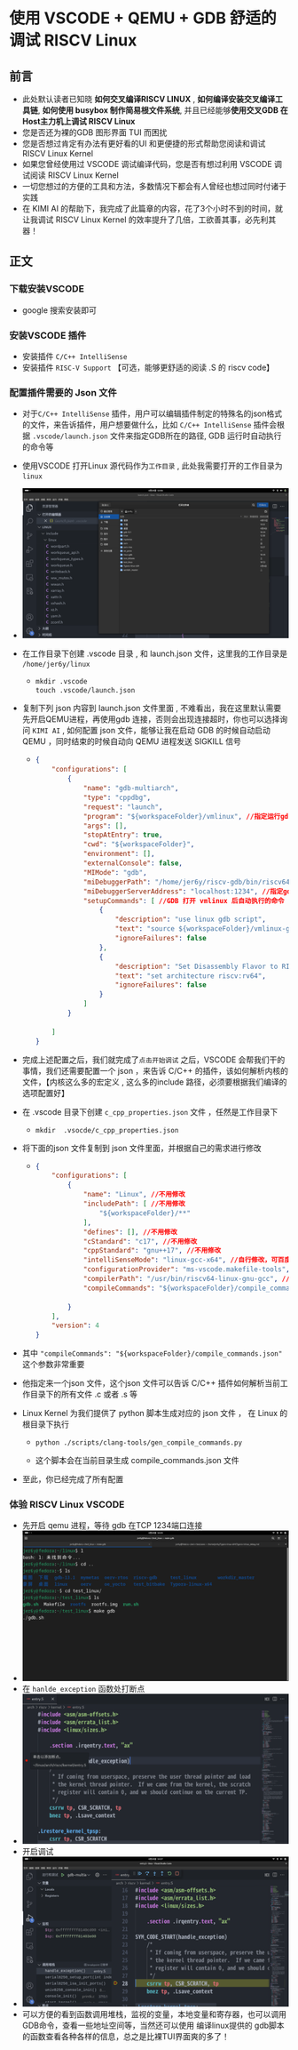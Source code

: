 # 使用 VSCODE + QEMU + GDB 舒适的调试 RISCV Linux

## 前言

- 此处默认读者已知晓 **如何交叉编译RISCV LINUX** , **如何编译安装交叉编译工具链**,  **如何使用 busybox 制作简易根文件系统**, 并且已经能够**使用交叉GDB 在Host主力机上调试 RISCV Linux** 
- 您是否还为裸的GDB 图形界面 TUI 而困扰 
- 您是否想过肯定有办法有更好看的UI 和更便捷的形式帮助您阅读和调试 RISCV Linux Kernel
- 如果您曾经使用过 VSCODE 调试编译代码，您是否有想过利用 VSCODE 调试阅读 RISCV Linux Kernel
-  一切您想过的方便的工具和方法，多数情况下都会有人曾经也想过同时付诸于实践
- 在 KIMI AI 的帮助下，我完成了此篇章的内容，花了3个小时不到的时间，就让我调试 RISCV Linux Kernel 的效率提升了几倍，工欲善其事，必先利其器！

## 正文

### 下载安装VSCODE

- google 搜索安装即可

### 安装VSCODE 插件

- 安装插件 `C/C++ IntelliSense` 
- 安装插件 `RISC-V Support`  【可选，能够更舒适的阅读 .S 的 riscv code】

### 配置插件需要的 Json 文件

- 对于`C/C++ IntelliSense`  插件，用户可以编辑插件制定的特殊名的json格式的文件，来告诉插件，用户想要做什么，比如 `C/C++ IntelliSense`  插件会根据 `.vscode/launch.json` 文件来指定GDB所在的路径, GDB 运行时自动执行的命令等

- 使用VSCODE 打开Linux 源代码作为`工作目录` , 此处我需要打开的工作目录为 `linux`

- ![](./pic/chos_wkdir.png)

- 在工作目录下创建 .vscode 目录 , 和 launch.json 文件，这里我的工作目录是 `/home/jer6y/linux` 

  - ```shell
    mkdir .vscode
    touch .vscode/launch.json
    ```

- 复制下列 json 内容到 launch.json 文件里面 , 不难看出，我在这里默认需要先开启QEMU进程，再使用gdb 连接，否则会出现连接超时，你也可以选择询问 `KIMI AI` , 如何配置 json 文件，能够让我在启动 GDB 的时候自动启动QEMU ，同时结束的时候自动向 QEMU 进程发送 SIGKILL 信号

  - ```json
    {
        "configurations": [
            {
                "name": "gdb-multiarch", 
                "type": "cppdbg",
                "request": "launch",
                "program": "${workspaceFolder}/vmlinux", //指定运行gdb 时的 elf 文件, 可以看出这里需要你自己先编译Linux后,才能正常gdb
                "args": [],
                "stopAtEntry": true,
                "cwd": "${workspaceFolder}",
                "environment": [],
                "externalConsole": false,
                "MIMode": "gdb",
                "miDebuggerPath": "/home/jer6y/riscv-gdb/bin/riscv64-unknown-elf-gdb", //指定你的gdb 的路径，这里是我交叉gdb所在的路径，制定的gdb需要能够解析 riscv 的 elf
                "miDebuggerServerAddress": "localhost:1234", //指定gdb 连接的进程端口，这里我是会在本地开启qemu 的进程，在默认的1234端口等待 GDB 连接
                "setupCommands": [ //GDB 打开 vmlinux 后自动执行的命令
                    {
                        "description": "use linux gdb script",
                        "text": "source ${workspaceFolder}/vmlinux-gdb.py", //这个命令是因为我打开了编译 Linux Kernel 的提供gdb的脚本，这个脚本为GDB提供了很多函数对内核进行gdb , 如果没有打开这个选项，把这个命令删除
                        "ignoreFailures": false
                    },
                    {
                        "description": "Set Disassembly Flavor to RISC-V", //这个命令设置gdb的架构为rv64
                        "text": "set architecture riscv:rv64",
                        "ignoreFailures": false
                    }
                ]
            }
    
        ]
    }
    ```

- 完成上述配置之后，我们就完成了`点击开始调试` 之后，VSCODE 会帮我们干的事情，我们还需要配置一个 json ，来告诉 C/C++ 的插件，该如何解析内核的文件，【内核这么多的宏定义 , 这么多的include 路径，必须要根据我们编译的选项配置好】 

- 在 .vscode 目录下创建 `c_cpp_properties.json` 文件 ，任然是工作目录下

  - ```shell
    mkdir  .vsocde/c_cpp_properties.json
    ```

- 将下面的json 文件复制到 json 文件里面，并根据自己的需求进行修改

  - ```json
    {
        "configurations": [
            {
                "name": "Linux", //不用修改
                "includePath": [ //不用修改
                    "${workspaceFolder}/**"
                ],
                "defines": [], //不用修改
                "cStandard": "c17", //不用修改
                "cppStandard": "gnu++17", //不用修改
                "intelliSenseMode": "linux-gcc-x64", //自行修改，可百度搜索应该根据当前环境怎么改
                "configurationProvider": "ms-vscode.makefile-tools",
                "compilerPath": "/usr/bin/riscv64-linux-gnu-gcc", //编译器的路径
                "compileCommands": "${workspaceFolder}/compile_commands.json" //查看下面的解释
    
            }
        ],
        "version": 4
    }
    ```

- 其中 `"compileCommands": "${workspaceFolder}/compile_commands.json"` 这个参数非常重要

- 他指定来一个json 文件，这个json 文件可以告诉 C/C++ 插件如何解析当前工作目录下的所有文件 .c 或者 .s 等

- Linux Kernel 为我们提供了 python 脚本生成对应的 json 文件 ， 在 Linux 的根目录下执行

  - ```shell
    python ./scripts/clang-tools/gen_compile_commands.py
    ```

  - 这个脚本会在当前目录生成 compile_commands.json 文件

- 至此，你已经完成了所有配置

### 体验 RISCV Linux VSCODE

- 先开启 qemu 进程，等待 gdb 在TCP 1234端口连接
- ![](./pic/qemu_gdb.png)
- 在 `hanlde_exception` 函数处打断点
- ![](pic/break_point.png)
- 开启调试 
- ![](pic/start_gdb.png)
- 可以方便的看到函数调用堆栈，监视的变量，本地变量和寄存器，也可以调用GDB命令，查看一些地址空间等，当然还可以使用 编译linux提供的 gdb脚本的函数查看各种各样的信息，总之是比裸TUI界面爽的多了！